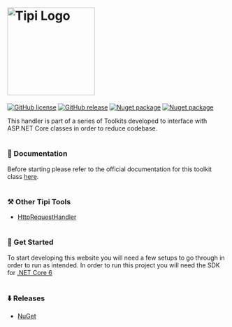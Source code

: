 <h1>
  <img width="200" src="https://skyloft.sfo3.cdn.digitaloceanspaces.com/Repos/tipi.gif" alt="Tipi Logo">
</h1>

[![GitHub license](https://img.shields.io/github/license/TipiCode/recurrente.svg)](https://github.com/TipiCode/recurrente/blob/master/LICENSE)
[![GitHub release](https://img.shields.io/github/v/release/TipiCode/recurrente.svg)](https://github.com/TipiCode/recurrente/releases)
[![Nuget package](https://img.shields.io/nuget/dt/Tipi.Tools.Recurrente)](https://img.shields.io/nuget/dt/Tipi.Tools.Recurrente)
[![Nuget package](https://img.shields.io/nuget/v/Tipi.Tools.Recurrente)](https://img.shields.io/nuget/v/Tipi.Tools.Recurrente)

This handler is part of a series of Toolkits developed to interface with ASP.NET Core classes in order to reduce codebase.

<h1></h1>

### 📝 Documentation
Before starting please refer to the official documentation for this toolkit class [here](https://docs.codingtipi.com).

<h1></h1>

### ⚒️ Other Tipi Tools
- [HttpRequestHandler](https://github.com/TipiCode/http-request-handler)

<h1></h1>

### 📌 Get Started
To start developing this website you will need a few setups to go through in order to run as intended. 
In order to run this project you will need the SDK for [.NET Core 6](https://dotnet.microsoft.com/en-us/download/dotnet/6.0)

<h1></h1>

### ⬇️ Releases
- [NuGet](https://www.nuget.org/packages/Tipi.Tools.Recurrente/)

